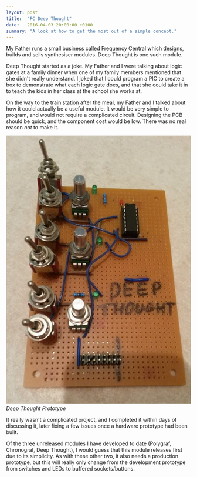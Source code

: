 ```yaml
---
layout: post
title:  "FC Deep Thought"
date:   2016-04-03 20:00:00 +0100
summary: "A look at how to get the most out of a simple concept."
---
```

My Father runs a small business called Frequency Central which
designs, builds and sells synthesiser modules.
Deep Thought is one such module.

Deep Thought started as a joke. 
My Father and I were talking about logic gates at a family dinner
when one of my family members mentioned that she didn't really understand.
I joked that I could program a PIC to create a box to demonstrate what each
logic gate does, and that she could take it in to teach the kids in her class
at the school she works at.

On the way to the train station after the meal, 
my Father and I talked about how it could actually be a useful module.
It would be very simple to program, and would not require a complicated circuit.
Designing the PCB should be quick, and the component cost would be low.
There was no real reason *not* to make it.

![Deep Thought Prototype](/assets/images/deep-thought-prototype.jpg)
*Deep Thought Prototype*

It really wasn't a complicated project, 
and I completed it within days of discussing it,
later fixing a few issues once a hardware prototype had been built. 

Of the three unreleased modules I have developed to date 
(Polygraf, Chronograf, Deep Thought), 
I would guess that this module releases first due to its simplicity.
As with these other two, it also needs a production prototype,
but this will really only change from the development prototype
from switches and LEDs to buffered sockets/buttons.
